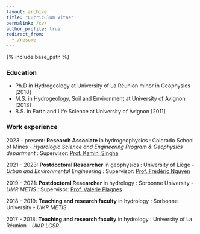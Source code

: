 ```yaml
---
layout: archive
title: "Curriculum Vitae"
permalink: /cv/
author_profile: true
redirect_from:
  - /resume
---
```


{% include base_path %}


### Education

* Ph.D in Hydrogeology at University of La Réunion minor in Geophysics [2018]
* M.S. in Hydrogeology, Soil and Environment at University of Avignon [2013]
* B.S. in Earth and Life Science at University of Avignon [2011]


### Work experience

2023 - present: **Research Associate** in hydrogeophysics
:   Colorado School of Mines - *Hydrologic Science and Engineering Program & Geophysics department* 
:   Supervisor: [Prof. Kamini Singha](https://geology.mines.edu/project/singha-kamini/) 
<!--:   Duties includes: -->  

2021 - 2023: **Postdoctoral Researcher** in geophysics
:   University of Liège - *Urban and Environmental Engineering*
:   Supervisor: [Prof. Frédéric Nguyen](https://www.uliege.be/cms/c_9054334/fr/repertoire?uid=U185739)
<!--:   Duties includes: -->  

2019 - 2021: **Postdoctoral Researcher** in hydrology
:   Sorbonne University - *UMR METIS*
:   Supervisor: [Prof. Valérie Plagnes](https://www.metis.upmc.fr/fr/node/448)
<!--:   Duties includes: -->  

2018 - 2019: **Teaching and research faculty** in hydrology
:   Sorbonne University - *UMR METIS*
<!--:   Duties includes: -->  


2017 - 2018: **Teaching and research faculty** in hydrology
:   University of La Réunion - *UMR LGSR*
<!--:   Duties includes: -->  


<!--### Publications
  
### Talks
  
### Teaching
  
### Service and leadership
-->
